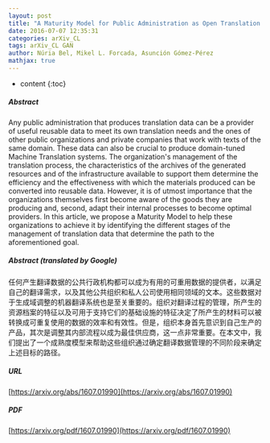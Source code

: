 ```yaml
---
layout: post
title: "A Maturity Model for Public Administration as Open Translation Data Providers"
date: 2016-07-07 12:35:31
categories: arXiv_CL
tags: arXiv_CL GAN
author: Núria Bel, Mikel L. Forcada, Asunción Gómez-Pérez
mathjax: true
---
```


* content
{:toc}

##### Abstract
Any public administration that produces translation data can be a provider of useful reusable data to meet its own translation needs and the ones of other public organizations and private companies that work with texts of the same domain. These data can also be crucial to produce domain-tuned Machine Translation systems. The organization's management of the translation process, the characteristics of the archives of the generated resources and of the infrastructure available to support them determine the efficiency and the effectiveness with which the materials produced can be converted into reusable data. However, it is of utmost importance that the organizations themselves first become aware of the goods they are producing and, second, adapt their internal processes to become optimal providers. In this article, we propose a Maturity Model to help these organizations to achieve it by identifying the different stages of the management of translation data that determine the path to the aforementioned goal.

##### Abstract (translated by Google)
任何产生翻译数据的公共行政机构都可以成为有用的可重用数据的提供者，以满足自己的翻译需求，以及其他公共组织和私人公司使用相同领域的文本。这些数据对于生成域调整的机器翻译系统也是至关重要的。组织对翻译过程的管理，所产生的资源档案的特征以及可用于支持它们的基础设施的特征决定了所产生的材料可以被转换成可重复使用的数据的效率和有效性。但是，组织本身首先意识到自己生产的产品，其次是调整其内部流程以成为最佳供应商，这一点非常重要。在本文中，我们提出了一个成熟度模型来帮助这些组织通过确定翻译数据管理的不同阶段来确定上述目标的路径。

##### URL
[https://arxiv.org/abs/1607.01990](https://arxiv.org/abs/1607.01990)

##### PDF
[https://arxiv.org/pdf/1607.01990](https://arxiv.org/pdf/1607.01990)

